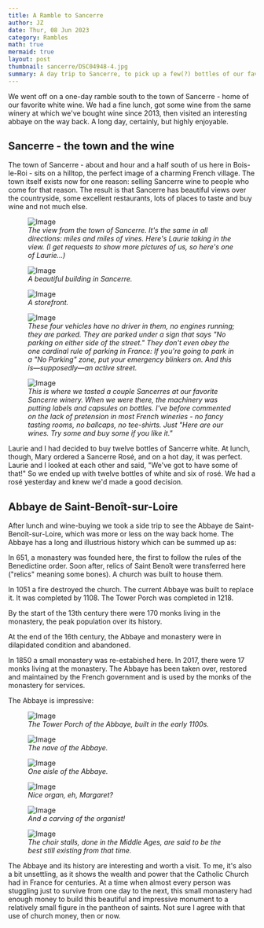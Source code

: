 ```yaml
---
title: A Ramble to Sancerre
author: JZ
date: Thur, 08 Jun 2023
category: Rambles
math: true
mermaid: true
layout: post
thumbnail: sancerre/DSC04948-4.jpg
summary: A day trip to Sancerre, to pick up a few(?) bottles of our favorite white wine.
---
```

We went off on a one-day ramble south to the town of Sancerre - home of our favorite white wine. We had a fine lunch, got some wine from the same winery at which we've bought wine since 2013, then visited an interesting abbaye on the way back. A long day, certainly, but highly enjoyable.

<h2>Sancerre - the town and the wine</h2>
The town of Sancerre - about and hour and a half south of us here in Bois-le-Roi - sits on a hilltop, the perfect image of a charming French village. The town itself exists now for one reason: selling Sancerre wine to people who come for that reason. The result is that Sancerre has beautiful views over the countryside, some excellent restaurants, lots of places to taste and buy wine and not much else. 

<figure>
	<img class = "landscape"  src="{{ "sancerre/DSC04933-1.jpg" | prepend: site.imageurl | prepend: site.baseurl  }}" alt="Image" />
	<figcaption><em>The view from the town of Sancerre. It's the same in all directions: miles and miles of vines. Here's Laurie taking in the view. (I get requests to show more pictures of us, so here's one of Laurie...)</em></figcaption>
</figure>
<figure >
	<img class = "portrait"  src="{{ "sancerre/DSC04945-3.jpg" | prepend: site.imageurl | prepend: site.baseurl  }}" alt="Image" />
	<figcaption><em>A beautiful building in Sancerre.</em></figcaption>
</figure>
<figure >
	<img class = "landscape"  src="{{ "sancerre/DSC04948-4.jpg" | prepend: site.imageurl | prepend: site.baseurl  }}" alt="Image" />
	<figcaption><em>A storefront.</em></figcaption>
</figure>
<figure>
	<img  class = "landscape" src="{{ "sancerre/DSC04941-2.jpg" | prepend: site.imageurl | prepend: site.baseurl  }}" alt="Image" />
	<figcaption><em>These four vehicles have no driver in them, no engines running; they are parked. They are parked under a sign that says "No parking on either side of the street." They don't even obey the one cardinal rule of parking in France: If you're going to park in a "No Parking" zone, put your emergency blinkers on. And this is&mdash;supposedly&mdash;an active street.</em></figcaption>
</figure>
<figure>
	<img class = "landscape"  src="{{ "sancerre/DSC04956-5.jpg" | prepend: site.imageurl | prepend: site.baseurl  }}" alt="Image" />
	<figcaption><em>This is where we tasted a couple Sancerres at our favorite Sancerre winery. When we were there, the machinery was putting labels and capsules on bottles. I've before commented on the lack of pretension in most French wineries - no fancy tasting rooms, no ballcaps, no tee-shirts. Just "Here are our wines. Try some and buy some if you like it."</em></figcaption>

</figure>

Laurie and I had decided to buy twelve bottles of Sancerre white. At lunch, though, Mary ordered a Sancerre Rosé, and on a hot day, it was perfect. Laurie and I looked at each other and said, "We've got to have some of that!" So we ended up with twelve bottles of white and six of rosé. We had a rosé yesterday and knew we'd made a good decision.

<h2>Abbaye de Saint-Benoît-sur-Loire</h2>
After lunch and wine-buying we took a side trip to see the Abbaye de Saint-Benoît-sur-Loire, which was more or less on the way back home. The Abbaye has a long and illustrious history which can be summed up as:

In 651, a monastery was founded here, the first to follow the rules of the Benedictine order. Soon after, relics of Saint Benoît were transferred here ("relics" meaning some bones). A church was built to house them.

In 1051 a fire destroyed the church. The current Abbaye was built to replace it. It was completed by 1108. The Tower Porch was completed in 1218.

By the start of the 13th century there were 170 monks living in the monastery, the peak population over its history.

At the end of the 16th century, the Abbaye and monastery were in dilapidated condition and abandoned.

In 1850 a small monastery was re-estabished here. In 2017, there were 17 monks living at the monastery. The Abbaye has been taken over, restored and maintained by the French government and is used by the monks of the monastery for services.

The Abbaye is impressive:
<figure>
	<img src="{{ "sancerre/DSC04998-12.jpg" | prepend: site.imageurl | prepend: site.baseurl  }}" alt="Image" />
	<figcaption class="center" ><em>The Tower Porch of the Abbaye, built in the early 1100s.</em></figcaption>
</figure>
<figure>
	<img class="portrait"  src="{{ "sancerre/DSC04970-6.jpg" | prepend: site.imageurl | prepend: site.baseurl  }}" alt="Image" />
	<figcaption class="center" ><em>The nave of the Abbaye.</em></figcaption>
</figure>
<figure>
	<img class="portrait" src="{{ "sancerre/DSC04972-7.jpg" | prepend: site.imageurl | prepend: site.baseurl  }}" alt="Image" />
	<figcaption  class="center" ><em>One aisle of the Abbaye.</em></figcaption>
</figure>
<figure >
	<img class="portrait" src="{{ "sancerre/DSC04976-8.jpg" | prepend: site.imageurl | prepend: site.baseurl  }}" alt="Image" />
	<figcaption  class="center" ><em>Nice organ, eh, Margaret?</em></figcaption>
</figure>
<figure >
	<img class="landscape" src="{{ "sancerre/DSC04986-10.jpg" | prepend: site.imageurl | prepend: site.baseurl  }}" alt="Image" />
	<figcaption class="center"  ><em>And a carving of the organist!</em></figcaption>
</figure>
<figure >
	<img class="landscape" src="{{ "sancerre/DSC04984-9.jpg" | prepend: site.imageurl | prepend: site.baseurl  }}" alt="Image" />
	<figcaption><em>The choir stalls, done in the Middle Ages, are said to be the best still existing from that time.</em></figcaption>
</figure>

The Abbaye and its history are interesting and worth a visit. To me, it's also a bit unsettling, as it shows the wealth and power that the Catholic Church had in France for centuries. At a time when almost every person was stuggling just to survive from one day to the next, this small monastery had enough money to build this beautiful and impressive monument to a relatively small figure in the pantheon of saints. Not sure I agree with that use of church money, then or now.

